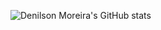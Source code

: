 ![Denilson Moreira's GitHub stats](https://github-readme-stats.vercel.app/api?username=DenilsonMoreira&show_icons=true&theme=radical)
